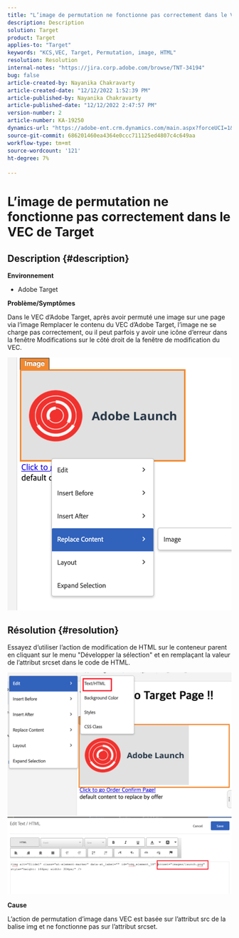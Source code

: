 ```yaml
---
title: "L’image de permutation ne fonctionne pas correctement dans le VEC de Target"
description: Description
solution: Target
product: Target
applies-to: "Target"
keywords: "KCS,VEC, Target, Permutation, image, HTML"
resolution: Resolution
internal-notes: "https://jira.corp.adobe.com/browse/TNT-34194"
bug: false
article-created-by: Nayanika Chakravarty
article-created-date: "12/12/2022 1:52:39 PM"
article-published-by: Nayanika Chakravarty
article-published-date: "12/12/2022 2:47:57 PM"
version-number: 2
article-number: KA-19250
dynamics-url: "https://adobe-ent.crm.dynamics.com/main.aspx?forceUCI=1&pagetype=entityrecord&etn=knowledgearticle&id=2d222139-247a-ed11-81ac-6045bd006b25"
source-git-commit: 686201460ea4364e0ccc711125ed4807c4c649aa
workflow-type: tm+mt
source-wordcount: '121'
ht-degree: 7%

---
```


# L’image de permutation ne fonctionne pas correctement dans le VEC de Target

## Description {#description}


<b>Environnement</b>

- Adobe Target

<b>Problème/Symptômes</b>

Dans le VEC d’Adobe Target, après avoir permuté une image sur une page via l’image Remplacer le contenu du VEC d’Adobe Target, l’image ne se charge pas correctement, ou il peut parfois y avoir une icône d’erreur dans la fenêtre Modifications sur le côté droit de la fenêtre de modification du VEC.

![](assets/___2f222139-247a-ed11-81ac-6045bd006b25___.png)




## Résolution {#resolution}




Essayez d’utiliser l’action de modification de HTML sur le conteneur parent en cliquant sur le menu &quot;Développer la sélection&quot; et en remplaçant la valeur de l’attribut srcset dans le code de HTML.



![](assets/0776b561-36c2-ec11-983e-0022480ab970.png)![](assets/e63bb087-36c2-ec11-983e-0022480ab970.png)



<b>Cause</b>



L’action de permutation d’image dans VEC est basée sur l’attribut src de la balise img et ne fonctionne pas sur l’attribut srcset.
